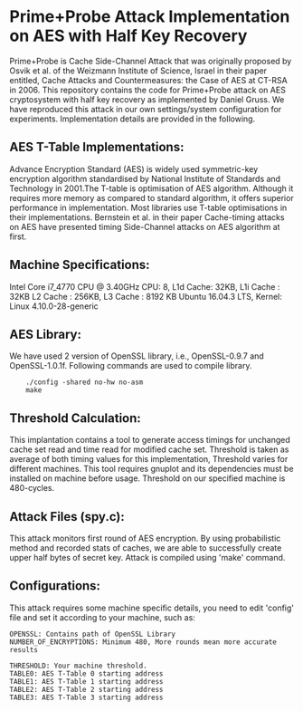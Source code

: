 # Prime+Probe Attack Implementation on AES with Half Key Recovery

Prime+Probe is Cache Side-Channel Attack that was originally proposed by Osvik et al. of the Weizmann Institute of Science, Israel in their paper entitled, Cache Attacks and Countermeasures: the Case of AES at CT-RSA in 2006. This repository contains the code for Prime+Probe attack on AES cryptosystem with half key recovery as implemented by Daniel Gruss. We have reproduced this attack in our own settings/system configuration for experiments. Implementation details are provided in the following.

## AES T-Table Implementations:

Advance Encryption Standard (AES) is widely used symmetric-key encryption algorithm standardised by National Institute of Standards and Technology in 2001.The T-table is optimisation of AES algorithm. Although it requires more memory as compared to standard algorithm, it offers superior performance in implementation. Most libraries use T-table optimisations in their implementations. Bernstein et al. in their paper Cache-timing attacks on AES have presented timing Side-Channel attacks on AES algorithm at first. 

## Machine Specifications:

Intel Core i7_4770 CPU @ 3.40GHz
CPU: 8, L1d Cache: 32KB, L1i Cache : 32KB L2 Cache : 256KB, L3 Cache : 8192 KB
Ubuntu 16.04.3 LTS, Kernel: Linux 4.10.0-28-generic

## AES Library:

We have used 2 version of OpenSSL library, i.e., OpenSSL-0.9.7 and OpenSSL-1.0.1f. Following commands are used to compile library.
	
```
	./config -shared no-hw no-asm
	make
```

## Threshold Calculation:

This implantation contains a tool to generate access timings for unchanged cache set read and time read for modified cache set. Threshold is taken as average of both timing values for this implementation, Threshold varies for different machines. This tool requires gnuplot and its dependencies must be installed on machine before usage. Threshold on our specified machine is 480-cycles.

## Attack Files (spy.c):

This attack monitors first round of AES encryption. By using probabilistic method and recorded stats of caches, we are able to successfully create upper half bytes of secret key. Attack is compiled using 'make' command.

## Configurations:

This attack requires some machine specific details, you need to edit 'config' file and set it according to your machine, such as:

```
OPENSSL: Contains path of OpenSSL Library
NUMBER_OF_ENCRYPTIONS: Minimum 480, More rounds mean more accurate results 
	
THRESHOLD: Your machine threshold.
TABLE0: AES T-Table 0 starting address
TABLE1: AES T-Table 1 starting address
TABLE2: AES T-Table 2 starting address
TABLE3: AES T-Table 3 starting address
```	

